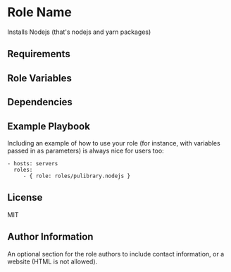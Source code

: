 Role Name
=========

Installs Nodejs (that's nodejs and yarn packages)

Requirements
------------


Role Variables
--------------


Dependencies
------------


Example Playbook
----------------

Including an example of how to use your role (for instance, with variables
passed in as parameters) is always nice for users too:

    - hosts: servers
      roles:
         - { role: roles/pulibrary.nodejs }

License
-------

MIT

Author Information
------------------

An optional section for the role authors to include contact information, or a
website (HTML is not allowed).
